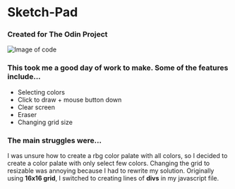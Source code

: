 # Sketch-Pad
### Created for The Odin Project
![Image of code](https://i.imgur.com/uDCgsAD.png)
### This took me a good day of work to make. Some of the features include...
* Selecting colors
* Click to draw + mouse button down
* Clear screen
* Eraser
* Changing grid size
### The main struggles were...
I was unsure how to create a rbg color palate with all colors, so I decided to create a color palate with only select few colors.
Changing the grid to resizable was annoying because I had to rewrite my solution. Originally using **16x16 grid**, I switched to creating lines of **divs** in my javascript file.
